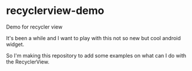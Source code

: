 # recyclerview-demo
Demo for recycler view 

It's been a while and I want to play with this not so new but cool android widget.

So I'm making this repository to add some examples on what can I do with the RecyclerView.

